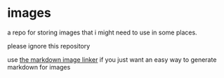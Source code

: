 # images
a repo for storing images that i might need to use in some places.

please ignore this repository

use [the markdown image linker](https://kccuber-scratch.github.io/images) if you just want an easy way to generate markdown for images